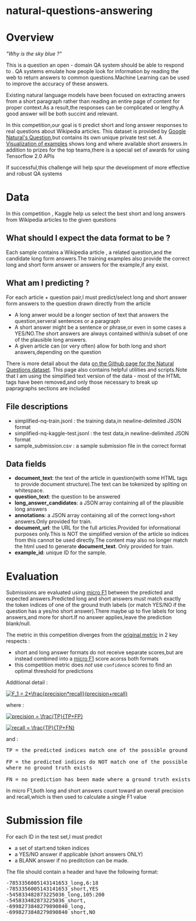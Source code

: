 # natural-questions-answering
# Overview
*"Why is the sky blue ?"*

This is a question an open - domain QA system should be able to respond to . QA systems emulate how people look for information by 
reading the web to return answers to common questions.Machine Learning can be used to improve the accuracy of these answers.

Existing natural language models have been focused on extracting anwers from a short paragraph rather than reading an entire page of 
content for proper context.As a result,the responses can be complicated or lengthy.A good answer will be both succint and relevant.

In this competition,our goal is ti predict short and long answer responses to real questions about Wikipedia articles. This dataset is 
provided by [Google Natural's Question](https://ai.google.com/research/NaturalQuestions/dataset),but contains its own unique private 
test set. A [Visualization of examples](https://ai.google.com/research/NaturalQuestions/visualization) shows long and 
where available short  answers.In addition to prizes for the top teams,there is a special set of awards for using Tensorflow 2.0 APIs

If successful,this challenge will help spur the development of more effective and robust QA systems

# Data
In this competition , Kaggle help us select the best short and long answers from Wikipedia articles to the given questions
## What should I expect the data format to be ?
Each sample contains a Wikipedia article , a related question,and the candidate long form answers.The training examples also provide the 
correct long and short form answer or answers for the example,if any exist.
## What am I predicting ?
For each article + question pair,I must predict/select long and short answer form answers to the question drawn directly from the 
article
- A long anwer would be a longer section of text that answers the question,serveral sentences or a paragraph
- A short answer might be a sentence or phrase,or even in some cases a YES/NO.The short answers are always contained within/a subset of 
one of the plausible long answers.
- A given article can (or very often) allow for both long and short answers,depending on the question

There is more detail about the data [on the Github page for the Natural Questions dataset](https://github.com/google-research-datasets/natural-questions/blob/master/README.md).
This page also contains helpful utilities and scripts.Note that I am using the simplified text version of the data - most of the HTML 
tags have been removed,and only those necessary to break up papragraphs sections are included

## File descriptions
- simplified-nq-train.jsonl : the training data,in newline-delimited JSON format
- simplified-nq-kaggle-test.jsonl : the test data,in newline-delimited JSON format
- sample_submission.csv : a sample submission file in the correct format

## Data fields
- **document_text**: the text of the article in question(with some HTML tags to provide document structure).The text can be tokenized 
by spliting on whitespace.
- **question_text**: the question to be answered
- **long_answer_candidates**: a JSON array containing all of the plausible long answers
- **annotations**: a JSON array containing all of the correct long+short answers.Only provided for train.
- **document_url**: the URL for the full articles.Provided for informational purposes only.This is NOT the simplified version of the 
article so indices from this cannot be used directly.The content may also no longer match the html used to generate **document_text**.
Only provided for train.
- **example_id**: unique ID for the sample.

# Evaluation
Submissions are evaluated using [micro F1](https://scikit-learn.org/stable/modules/generated/sklearn.metrics.f1_score.html) between the 
predicted and expected answers.Predicted long and short answers must match exactly the token indices of one of the ground truth labels 
(or match YES/NO if the question has a yes/no short answer).There maybe up to five labels for long answers,and more for short.If no 
answer applies,leave the prediction blank/null.

The metric in this competition diverges from the 
[original metric](https://github.com/google-research-datasets/natural-questions/blob/master/nq_eval.py) in 2 key respects :
- short and long answer formats do not receive separate scores,but are instead combined into a 
[micro F1](https://scikit-learn.org/stable/modules/generated/sklearn.metrics.f1_score.html) score acorss both formats
- this competition metric does *not* use `confidence` scores to find an optimal threshold for predictions

Additional detail :

<a href="https://www.codecogs.com/eqnedit.php?latex=F_1&space;=&space;2*\frac{precision*recall}{precision&plus;recall}" 
target="_blank"><img src="https://latex.codecogs.com/gif.latex?F_1&space;=&space;2*\frac{precision*recall}{precision&plus;recall}" 
title="F_1 = 2*\frac{precision*recall}{precision+recall}" /></a>

where :

<a href="https://www.codecogs.com/eqnedit.php?latex=precision&space;=&space;\frac{TP}{TP&plus;FP}" 
target="_blank"><img src="https://latex.codecogs.com/gif.latex?precision&space;=&space;\frac{TP}{TP&plus;FP}" 
title="precision = \frac{TP}{TP+FP}" /></a>

<a href="https://www.codecogs.com/eqnedit.php?latex=recall&space;=&space;\frac{TP}{TP&plus;FN}" 
target="_blank"><img src="https://latex.codecogs.com/gif.latex?recall&space;=&space;\frac{TP}{TP&plus;FN}" 
title="recall = \frac{TP}{TP+FN}" /></a>

and :
<pre>
TP = the predicted indices match one of the possible ground truth indices

FP = the predicted indices do NOT match one of the possible ground truth indices,OR a prediction has been made 
where no ground truth exists

FN = no prediction has been made where a ground truth exists
</pre>

In micro F1,both long and short answers count toward an overall precision and recall,which is then used to calculate a single F1 value

# Submission file
For each ID in the test set,I must predict
- a set of start:end token indices
- a YES/NO answer if applicable (short answers ONLY)
- a BLANK answer if no preditction can be made.

The file should contain a header and have the following format:
<pre>
-7853356005143141653_long,6:18
-7853356005143141653_short,YES
-545833482873225036_long,105:200
-545833482873225036_short,
-6998273848279890840_long,
-6998273848279890840_short,NO
</pre>
